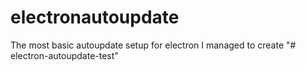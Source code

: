 # electronautoupdate
The most basic autoupdate setup for electron I managed to create
"# electron-autoupdate-test" 
